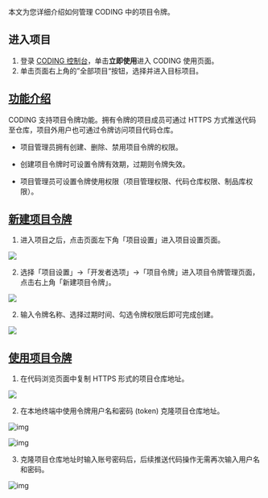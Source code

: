 本文为您详细介绍如何管理 CODING 中的项目令牌。

## 进入项目

1. 登录 [CODING 控制台](https://console.cloud.tencent.com/coding)，单击**立即使用**进入 CODING 使用页面。
2. 单击页面右上角的”全部项目“按钮，选择并进入目标项目。

## [功能介绍](#intro)

CODING 支持项目令牌功能。拥有令牌的项目成员可通过 HTTPS 方式推送代码至仓库，项目外用户也可通过令牌访问项目代码仓库。

*   项目管理员拥有创建、删除、禁用项目令牌的权限。

*   创建项目令牌时可设置令牌有效期，过期则令牌失效。

*   项目管理员可设置令牌使用权限（项目管理权限、代码仓库权限、制品库权限）。



## [新建项目令牌](#create)

1.  进入项目之后，点击页面左下角「项目设置」进入项目设置页面。

![](https://help-assets.codehub.cn/enterprise/20210803153424.png)

2.  选择「项目设置」->「开发者选项」->「项目令牌」进入项目令牌管理页面，点击右上角「新建项目令牌」。
 
![](https://help-assets.codehub.cn/enterprise/20210804173601.png)

2.  输入令牌名称、选择过期时间、勾选令牌权限后即可完成创建。

![](https://help-assets.codehub.cn/enterprise/20191230150155.png)


## [使用项目令牌](#use)

1.  在代码浏览页面中复制 HTTPS 形式的项目仓库地址。
 
![](https://help-assets.codehub.cn/enterprise/20191230150320.png)


2.  在本地终端中使用令牌用户名和密码 (token) 克隆项目仓库地址。
 
![img](https://dn-coding-net-production-pp.codehub.cn/063fbc0a-dc84-43bf-a2bc-70676a412c15.png)

 

![img](https://dn-coding-net-production-pp.codehub.cn/c696fbae-3128-4734-adff-38582c5deae6.png)


3.  克隆项目仓库地址时输入账号密码后，后续推送代码操作无需再次输入用户名和密码。
 

![img](https://dn-coding-net-production-pp.codehub.cn/0cc133b7-73a7-48e1-816e-684247bd742e.png)